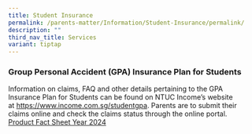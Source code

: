 ```yaml
---
title: Student Insurance
permalink: /parents-matter/Information/Student-Insurance/permalink/
description: ""
third_nav_title: Services
variant: tiptap
---
```

<h3><strong>Group Personal Accident (GPA) Insurance Plan for Students</strong></h3><p>Information on claims, FAQ and other details pertaining to the GPA Insurance Plan for Students can be found on NTUC Income’s website at&nbsp;<a href="https://www.income.com.sg/studentgpa" rel="noopener noreferrer" target="_blank">https://www.income.com.sg/studentgpa</a>. Parents are to submit their claims online and check the claims status through the online portal. <br><a href="/files/Parents Matter/2024/15__MOE_Insurance_Plan_for_Students_2024.pdf" rel="noopener noreferrer nofollow" target="_blank">Product Fact Sheet Year 2024</a></p>